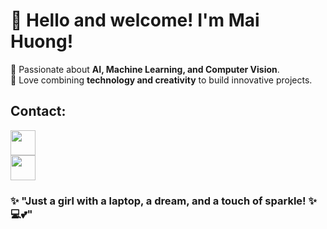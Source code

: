 # 🌷 Hello and welcome! I'm Mai Huong!
🚀 Passionate about **AI, Machine Learning, and Computer Vision**.<br>
🎨 Love combining **technology and creativity** to build innovative projects.

## Contact:
<a href="https://www.facebook.com/nguyenmaihuogn/" target="_blank"><img src="https://cdn.simpleicons.org/facebook/0866FF" width="40" height="40"/></a>  
<a href="https://www.instagram.com/bnabnubne/" target="_blank"><img src="https://cdn.simpleicons.org/instagram/FF0069" width="40" height="40"/></a>  

### ✨ "Just a girl with a laptop, a dream, and a touch of sparkle! ✨💻💕"

